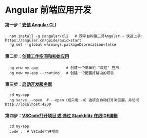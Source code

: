 # Angular 前端应用开发

####   第一步：[安装 Angular CLI](https://angular.cn/guide/quickstart#step-1-install-the-angular-cli)

~~~
  npm install -g @angular/cli   # 跨平台构建工具Angular - 快速上手: https://angular.cn/guide/quickstart
  ng set --global warnings.packageDeprecation=false
~~~

####   第二步：[创建工作空间和初始应用](https://angular.cn/guide/quickstart#step-2-create-a-workspace-and-initial-application)

~~~
  ng new my-app             # 创建一个简单的 "欢迎" 应用
  ng new my-app --routing   # 创建一个配置好路由的项目
~~~

####   第三步：[启动开发服务器](https://angular.cn/guide/quickstart#step-3-serve-the-application)

~~~
  cd my-app
  ng serve --open  # --open（或只用 -o）选项会自动打开浏览器，并访问 http://localhost:4200
~~~

####   第四步：[VSCode打开项目 或 通过 Stackblitz 在线IDE编辑](http://www.stackblitz.com/)

~~~
  cd my-app
  code .  # VSCode打开项目
~~~

